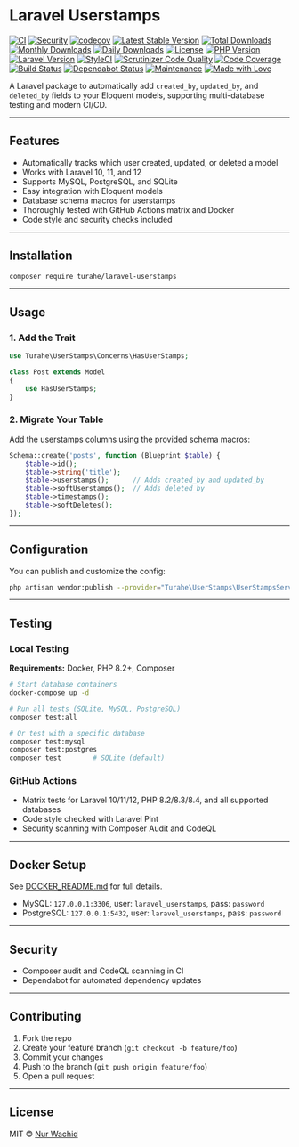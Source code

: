 # Laravel Userstamps

[![CI](https://github.com/turahe/laravel-userstamps/actions/workflows/php.yml/badge.svg)](https://github.com/turahe/laravel-userstamps/actions/workflows/php.yml)
[![Security](https://github.com/turahe/laravel-userstamps/actions/workflows/security.yml/badge.svg)](https://github.com/turahe/laravel-userstamps/actions/workflows/security.yml)
[![codecov](https://codecov.io/gh/turahe/laravel-userstamps/branch/master/graph/badge.svg)](https://codecov.io/gh/turahe/laravel-userstamps)
[![Latest Stable Version](https://poser.pugx.org/turahe/laravel-userstamps/v/stable)](https://packagist.org/packages/turahe/laravel-userstamps)
[![Total Downloads](https://poser.pugx.org/turahe/laravel-userstamps/downloads)](https://packagist.org/packages/turahe/laravel-userstamps)
[![Monthly Downloads](https://poser.pugx.org/turahe/laravel-userstamps/d/monthly)](https://packagist.org/packages/turahe/laravel-userstamps)
[![Daily Downloads](https://poser.pugx.org/turahe/laravel-userstamps/d/daily)](https://packagist.org/packages/turahe/laravel-userstamps)
[![License](https://poser.pugx.org/turahe/laravel-userstamps/license)](LICENSE)
[![PHP Version](https://img.shields.io/badge/php-8.2%2B-blue.svg)](https://php.net)
[![Laravel Version](https://img.shields.io/badge/laravel-10%2B%20%7C%2011%2B%20%7C%2012%2B-red.svg)](https://laravel.com)
[![StyleCI](https://github.styleci.io/repos/CHANGEME/badge)](https://styleci.io/repos/CHANGEME)
[![Scrutinizer Code Quality](https://scrutinizer-ci.com/g/turahe/laravel-userstamps/badges/quality-score.png?b=master)](https://scrutinizer-ci.com/g/turahe/laravel-userstamps/?branch=master)
[![Code Coverage](https://scrutinizer-ci.com/g/turahe/laravel-userstamps/badges/coverage.png?b=master)](https://scrutinizer-ci.com/g/turahe/laravel-userstamps/?branch=master)
[![Build Status](https://scrutinizer-ci.com/g/turahe/laravel-userstamps/badges/build.png?b=master)](https://scrutinizer-ci.com/g/turahe/laravel-userstamps/build-status/master)
[![Dependabot Status](https://api.dependabot.com/badges/status?host=github&repo=turahe/laravel-userstamps)](https://dependabot.com)
[![Maintenance](https://img.shields.io/badge/Maintained%3F-yes-green.svg)](https://github.com/turahe/laravel-userstamps/graphs/commit-activity)
[![Made with Love](https://img.shields.io/badge/Made%20with-Love-red.svg)](https://github.com/turahe/laravel-userstamps)

A Laravel package to automatically add `created_by`, `updated_by`, and `deleted_by` fields to your Eloquent models, supporting multi-database testing and modern CI/CD.

---

## Features

- Automatically tracks which user created, updated, or deleted a model
- Works with Laravel 10, 11, and 12
- Supports MySQL, PostgreSQL, and SQLite
- Easy integration with Eloquent models
- Database schema macros for userstamps
- Thoroughly tested with GitHub Actions matrix and Docker
- Code style and security checks included

---

## Installation

```bash
composer require turahe/laravel-userstamps
```

---

## Usage

### 1. Add the Trait

```php
use Turahe\UserStamps\Concerns\HasUserStamps;

class Post extends Model
{
    use HasUserStamps;
}
```

### 2. Migrate Your Table

Add the userstamps columns using the provided schema macros:

```php
Schema::create('posts', function (Blueprint $table) {
    $table->id();
    $table->string('title');
    $table->userstamps();      // Adds created_by and updated_by
    $table->softUserstamps();  // Adds deleted_by
    $table->timestamps();
    $table->softDeletes();
});
```

---

## Configuration

You can publish and customize the config:

```bash
php artisan vendor:publish --provider="Turahe\UserStamps\UserStampsServiceProvider" --tag="config"
```

---

## Testing

### Local Testing

**Requirements:** Docker, PHP 8.2+, Composer

```bash
# Start database containers
docker-compose up -d

# Run all tests (SQLite, MySQL, PostgreSQL)
composer test:all

# Or test with a specific database
composer test:mysql
composer test:postgres
composer test        # SQLite (default)
```

### GitHub Actions

- Matrix tests for Laravel 10/11/12, PHP 8.2/8.3/8.4, and all supported databases
- Code style checked with Laravel Pint
- Security scanning with Composer Audit and CodeQL

---

## Docker Setup

See [DOCKER_README.md](DOCKER_README.md) for full details.

- MySQL: `127.0.0.1:3306`, user: `laravel_userstamps`, pass: `password`
- PostgreSQL: `127.0.0.1:5432`, user: `laravel_userstamps`, pass: `password`

---

## Security

- Composer audit and CodeQL scanning in CI
- Dependabot for automated dependency updates

---

## Contributing

1. Fork the repo
2. Create your feature branch (`git checkout -b feature/foo`)
3. Commit your changes
4. Push to the branch (`git push origin feature/foo`)
5. Open a pull request

---

## License

MIT © [Nur Wachid](https://www.wach.id)
